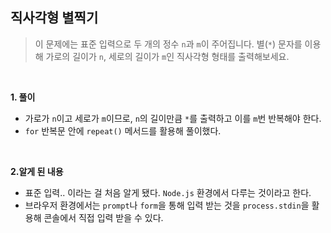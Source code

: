 ## 직사각형 별찍기

> 이 문제에는 표준 입력으로 두 개의 정수 `n`과 `m`이 주어집니다.
> 별(`*`) 문자를 이용해 가로의 길이가 `n`, 세로의 길이가 `m`인 직사각형 형태를 출력해보세요.

<br>

**1. 풀이**

- 가로가 `n`이고 세로가 `m`이므로, `n`의 길이만큼 `*`를 출력하고 이를 `m`번 반복해야 한다.
- `for` 반복문 안에 `repeat()` 메서드를 활용해 풀이했다.

<br>

**2.알게 된 내용**

- 표준 입력.. 이라는 걸 처음 알게 됐다. `Node.js` 환경에서 다루는 것이라고 한다.
- 브라우저 환경에서는 `prompt`나 `form`을 통해 입력 받는 것을 `process.stdin`을 활용해 콘솔에서 직접 입력 받을 수 있다.
